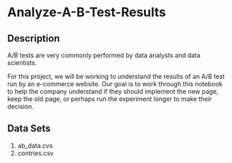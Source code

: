 # Analyze-A-B-Test-Results

## Description
A/B tests are very commonly performed by data analysts and data scientists. 

For this project, we will be working to understand the results of an A/B test run by an e-commerce website. Our goal is to work through this notebook to help the company understand if they should implement the new page, keep the old page, or perhaps run the experiment longer to make their decision.

## Data Sets

1. ab_data.cvs
2. contries.csv

